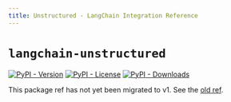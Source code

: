 ```yaml
---
title: Unstructured - LangChain Integration Reference
---
```


# `langchain-unstructured`

[![PyPI - Version](https://img.shields.io/pypi/v/langchain-unstructured?label=%20)](https://pypi.org/project/langchain-unstructured/#history)
[![PyPI - License](https://img.shields.io/pypi/l/langchain-unstructured)](https://opensource.org/licenses/MIT)
[![PyPI - Downloads](https://img.shields.io/pepy/dt/langchain-unstructured)](https://pypistats.org/packages/langchain-unstructured)

This package ref has not yet been migrated to v1. See the [old ref](https://python.langchain.com/api_reference/unstructured/index.html).
